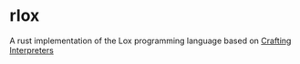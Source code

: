 # rlox
A rust implementation of the Lox programming language based on [Crafting Interpreters](https://craftinginterpreters.com/)